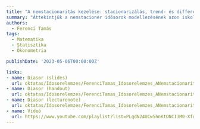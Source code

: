 ```yaml
---
title: "A nemstacionaritás kezelése: stacionarizálás, trend- és differenciastacioner idősorok, differenciázás, ARIMA-folyamat"
summary: "Áttekintjük a nemstacioner idősorok modellezésének azon iskoláját, mely megpróbálja úgy kezelni a helyzetet, hogy az idősort egy stacioner idősorrá alakítja egy invertálható transzformációval."
authors:
  - Ferenci Tamás
tags:
  - Matematika
  - Statisztika
  - Ökonometria

publishDate: '2023-05-06T00:00:00Z'

links:
- name: Diasor (slides)
  url: oktatas/Idosorelemzes/FerenciTamas_Idosorelemzes_ANemstacionaritasKezelese_slides.pdf
- name: Diasor (handout)
  url: oktatas/Idosorelemzes/FerenciTamas_Idosorelemzes_ANemstacionaritasKezelese_handout.pdf
- name: Diasor (lecturenote)
  url: oktatas/Idosorelemzes/FerenciTamas_Idosorelemzes_ANemstacionaritasKezelese_lecturenote.pdf
- name: Videó
  url: https://www.youtube.com/playlist?list=PLqdN24UCw5hnKtONCI3M0-Xfqo4uzj-EA
---
```

